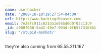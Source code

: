 ```yaml
---
name: userhacker
date: '2008-10-10T19:27:54-04:00'
url: http://www.hackingtheuser.com
email: 7e28fc911c621da1e56bd6d0f03c13c9
_id: c088f638-9a42-49e7-903d-0fb5573163b1
slug: '/stupid-msnbot/'
---
```


they're also coming from 65.55.211.167
